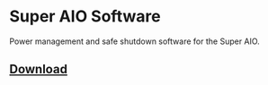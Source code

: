 # Super AIO Software
Power management and safe shutdown software for the Super AIO.

## [Download](https://github.com/kiteretro/Super-AIO/releases)
